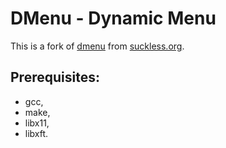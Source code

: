 # DMenu - Dynamic Menu
This is a fork of [dmenu](https://tools.suckless.org/dmenu/) from [suckless.org](https://suckless.org).

## Prerequisites:
- gcc,
- make,
- libx11,
- libxft.

